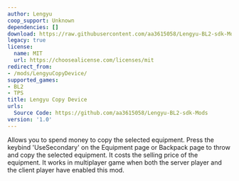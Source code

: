 ```yaml
---
author: Lengyu
coop_support: Unknown
dependencies: []
download: https://raw.githubusercontent.com/aa3615058/Lengyu-BL2-sdk-Mods/main/LengyuCopyDevice/LengyuCopyDevice.zip
legacy: true
license:
  name: MIT
  url: https://choosealicense.com/licenses/mit
redirect_from:
- /mods/LengyuCopyDevice/
supported_games:
- BL2
- TPS
title: Lengyu Copy Device
urls:
  Source Code: https://github.com/aa3615058/Lengyu-BL2-sdk-Mods
version: '1.0'
---
```

Allows you to spend money to copy the selected equipment.
Press the keybind 'UseSecondary' on the Equipment page or Backpack page to throw and copy the selected equipment. It costs the selling price of the equipment.
It works in multiplayer game when both the server player and the client player have enabled this mod.